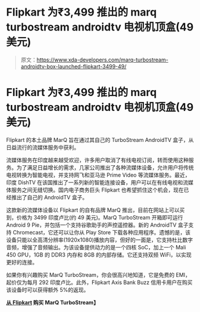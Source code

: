 # Flipkart 为₹3,499 推出的 marq turbostream androidtv 电视机顶盒(49 美元)

> 原文：<https://www.xda-developers.com/marq-turbostream-androidtv-box-launched-flipkart-3499-49/>

# Flipkart 为₹3,499 推出的 marq turbostream androidtv 电视机顶盒(49 美元)

Flipkart 的本土品牌 MarQ 旨在通过其自己的 TurboStream AndroidTV 盒子，从日益流行的流媒体服务中获利。

流媒体服务在印度越来越受欢迎，许多用户取消了有线电视订阅，转而使用这种服务。为了满足日益增长的需求，几家公司推出了各种流媒体设备，允许用户将传统电视转换为智能电视，并支持网飞和亚马逊 Prime Video 等流媒体服务。最近，印度 DishTV 在该国推出了一系列新的智能连接设备，用户可以在有线电视和流媒体服务之间无缝切换。国内电子商务巨头 Flipkart 也希望抓住这个机会，现在已经推出了自己的 AndroidTV 盒子。

这款新的流媒体设备以 Flipkart 的自有品牌 MarQ 推出，目前在网站上可以买到，价格为 3499 印度卢比(约 49 美元)。MarQ TurboStream 开箱即可运行 Android 9 Pie，并包括一个支持谷歌助手的声控遥控器。新的 AndroidTV 盒子支持 Chromecast，它还可以让你从 Play Store 下载各种应用程序。遗憾的是，该设备只能以全高清分辨率(1920x1080)播放内容，但好的一面是，它支持杜比数字音频，增强了音频输出。为该设备提供动力的是一个四核 SoC，加上一个 Mali 450 GPU，1GB 的 DDR3 内存和 8GB 的内部存储。它还支持双频 WiFi，以实现更好的连接。

如果你有兴趣购买 MarQ TurboStream，你会很高兴地知道，它是免费的 EMI，起价仅为每月 292 印度卢比。此外，Flipkart Axis Bank Buzz 信用卡用户在购买该设备时可以获得额外 5%的返现。

**[从 Flipkart](https://www.flipkart.com/marq-flipkart-turbostream-media-streaming-device/p/itmff2gv3uak84md) 购买 MarQ TurboStream】**